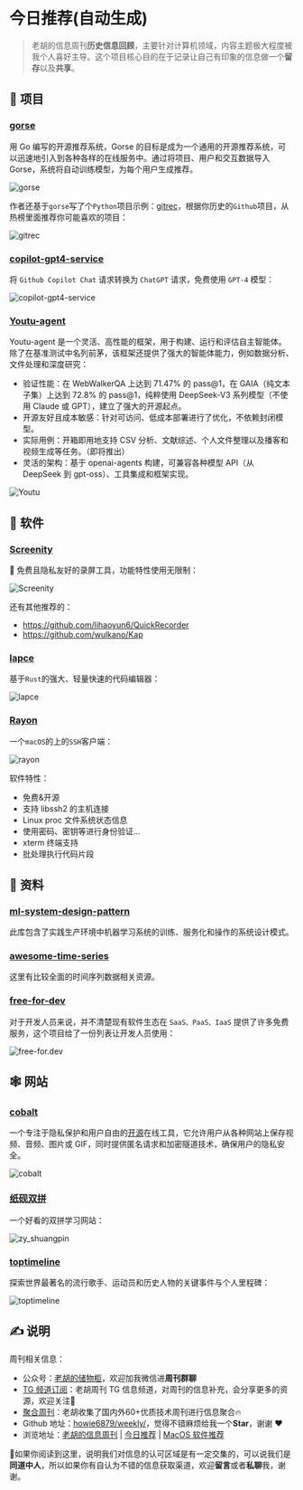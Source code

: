 # 今日推荐(自动生成)

> 老胡的信息周刊**历史信息回顾**，主要针对计算机领域，内容主题极大程度被我个人喜好主导。这个项目核心目的在于记录让自己有印象的信息做一个**留存**以及**共享**。


## 🎯 项目 

### [gorse](https://github.com/zhenghaoz/gorse)

用 Go 编写的开源推荐系统，Gorse 的目标是成为一个通用的开源推荐系统，可以迅速地引入到各种各样的在线服务中。通过将项目、用户和交互数据导入 Gorse，系统将自动训练模型，为每个用户生成推荐。

![gorse](https://images-1252557999.file.myqcloud.com/uPic/nP2kgE.jpg)

作者还基于`gorse`写了个`Python`项目示例：[gitrec](https://github.com/zhenghaoz/gitrec)，根据你历史的`Github`项目，从热榜里面推荐你可能喜欢的项目：

![gitrec](https://images-1252557999.file.myqcloud.com/uPic/jAuEdM.jpg) 

### [copilot-gpt4-service](https://github.com/aaamoon/copilot-gpt4-service)

将 `Github Copilot Chat` 请求转换为 `ChatGPT` 请求，免费使用 `GPT-4` 模型：

![copilot-gpt4-service](https://images-1252557999.file.myqcloud.com/uPic/copilot-gpt4-service.png) 

### [Youtu-agent](https://github.com/Tencent/Youtu-agent)

Youtu-agent 是一个灵活、高性能的框架，用于构建、运行和评估自主智能体。除了在基准测试中名列前茅，该框架还提供了强大的智能体能力，例如数据分析、文件处理和深度研究：

- 验证性能：在 WebWalkerQA 上达到 71.47% 的 pass@1，在 GAIA（纯文本子集）上达到 72.8% 的 pass@1，纯粹使用 DeepSeek-V3 系列模型（不使用 Claude 或 GPT），建立了强大的开源起点。
- 开源友好且成本敏感：针对可访问、低成本部署进行了优化，不依赖封闭模型。
- 实际用例：开箱即用地支持 CSV 分析、文献综述、个人文件整理以及播客和视频生成等任务。（即将推出）
- 灵活的架构：基于 openai-agents 构建，可兼容各种模型 API（从 DeepSeek 到 gpt-oss）、工具集成和框架实现。

![Youtu](https://images-1252557999.file.myqcloud.com/uPic/Fmf3nY.png) 

## 🤖 软件 

### [Screenity](https://github.com/alyssaxuu/screenity)

🎥 免费且隐私友好的录屏工具，功能特性使用无限制：

![Screenity](https://images-1252557999.file.myqcloud.com/uPic/Screenity.png)

还有其他推荐的：

- https://github.com/lihaoyun6/QuickRecorder
- https://github.com/wulkano/Kap 

### [lapce](https://github.com/lapce/lapce)

基于`Rust`的强大、轻量快速的代码编辑器：

![lapce](https://images-1252557999.file.myqcloud.com/uPic/lapce.png) 

### [Rayon](https://github.com/Lakr233/Rayon)

一个`macOS`的上的`SSH`客户端：

![rayon](https://images-1252557999.file.myqcloud.com/uPic/rayon.png)

软件特性：

- 免费&开源
- 支持 libssh2 的主机连接
- Linux proc 文件系统状态信息
- 使用密码、密钥等进行身份验证...
- xterm 终端支持
- 批处理执行代码片段 

## 👀 资料 

### [ml-system-design-pattern](https://github.com/mercari/ml-system-design-pattern)

此库包含了实践生产环境中机器学习系统的训练、服务化和操作的系统设计模式。 

### [awesome-time-series](https://github.com/lmmentel/awesome-time-series)

这里有比较全面的时间序列数据相关资源。 

### [free-for-dev](https://github.com/ripienaar/free-for-dev)

对于开发人员来说，并不清楚现有软件生态在 `SaaS、PaaS、IaaS` 提供了许多免费服务，这个项目给了一份列表让开发人员使用：

![free-for.dev](https://images-1252557999.file.myqcloud.com/uPic/free-for.dev.jpg) 

## 🕸 网站 

### [cobalt](https://cobalt.tools/)

一个专注于隐私保护和用户自由的[开源](https://github.com/imputnet/cobalt)在线工具，它允许用户从各种网站上保存视频、音频、图片或 GIF，同时提供匿名请求和加密隧道技术，确保用户的隐私安全。

![cobalt](https://images-1252557999.file.myqcloud.com/uPic/ZwEgp6.png) 

### [纸砚双拼](https://blog.simplenaive.cn/shuangpin/#/)

一个好看的双拼学习网站：

![zy_shuangpin](https://images-1252557999.file.myqcloud.com/uPic/zy_shuangpin.jpg) 

### [toptimeline](https://toptimeline.net/zh)

探索世界最著名的流行歌手、运动员和历史人物的关键事件与个人里程碑：

![toptimeline](https://images-1252557999.file.myqcloud.com/uPic/crwphb.png) 

## ✍️ 说明

周刊相关信息：

- 公众号：[老胡的储物柜](https://images-1252557999.file.myqcloud.com/uPic/ETIbMe.jpg)，欢迎加我微信进**周刊群聊**
- [TG 频道订阅](https://t.me/howie_weekly)：老胡周刊 TG 信息频道，对周刊的信息补充，会分享更多的资源，欢迎关注👏
- [聚合周刊](https://www.fre321.com/weekly)：老胡收集了国内外60+优质技术周刊进行信息聚合🔥
- Github 地址：[howie6879/weekly/](https://github.com/howie6879/weekly/)，觉得不错麻烦给我一个**Star**，谢谢 ❤️
- 浏览地址：[老胡的信息周刊](https://weekly.howie6879.com) | [今日推荐](https://weekly.howie6879.com/recommend/index.html) | [MacOS 软件推荐](https://weekly.howie6879.com/soft/mac.html)

🙌如果你阅读到这里，说明我们对信息的认可区域是有一定交集的，可以说我们是**同道中人**，所以如果你有自认为不错的信息获取渠道，欢迎**留言**或者**私聊**我，谢谢。